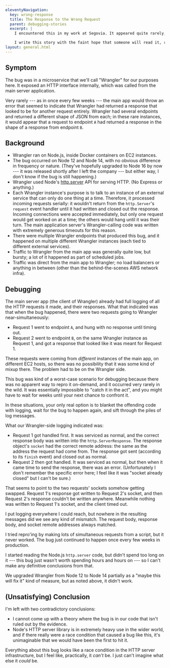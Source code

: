```yaml
---
eleventyNavigation:
  key: wrong-response
  title: The Response to the Wrong Request
  parent: debugging-stories
  excerpt: |
    I encountered this in my work at Segovia. It appeared quite rarely, and everyone's best efforts at debugging turned up nothing. For all I know it's still happening. When I left the company, I wrote in the internal bug tracker that if anyone ever solves this mystery, they are to contact me and tell me what the hell was going on, or else I'll be haunted forever.

    I write this story with the faint hope that someone will read it, recognize this problem, and finally give me some closure.
layout: general.html
---
```


## Symptom

The bug was in a microservice that we'll call "Wrangler" for our purposes here. It exposed an HTTP interface internally, which was called from the main server application.

Very rarely --- as in once every few weeks --- the main app would throw an error that seemed to indicate that Wrangler had returned a response that looked to be for another request entirely. Wrangler had several endpoints and returned a different shape of JSON from each; in these rare instances, it would appear that a request to endpoint `A` had returned a response in the shape of a response from endpoint `B`.

## Background

- Wrangler ran on Node.js, inside Docker containers on EC2 instances.
- The bug occurred on Node 12 and Node 14, with no obvious difference in frequency or nature. (They've hopefully upgraded to Node 16 by now --- it was released shortly after I left the company --- but either way, I don't know if the bug is still happening.)
- Wrangler used Node's [http.server](https://nodejs.org/docs/latest-v14.x/api/http.html#http_class_http_server) API for serving HTTP. (No Express or anything.)
- Each Wrangler instance's purpose is to talk to an instance of an external service that can only do one thing at a time. Therefore, it processed incoming requests serially: it wouldn't return from the `http.Server`'s `request` event handler until it had written and closed out the response. Incoming connections were accepted immediately, but only one request would get worked on at a time; the others would hang until it was their turn. The main application server's Wrangler-calling code was written with extremely generous timeouts for this reason.
- There were multiple Wrangler endpoints that produced this bug, and it happened on multiple different Wrangler instances (each tied to different external services).
- Traffic to Wrangler from the main app was generally quite low, but bursty; a lot of it happened as part of scheduled jobs.
- Traffic was direct from the main app to Wrangler; no load balancers or anything in between (other than the behind-the-scenes AWS network infra).

## Debugging

The main server app (the client of Wrangler) already had full logging of all the HTTP requests it made, and their responses. What that indicated was that when the bug happened, there were two requests going to Wrangler near-simultaneously:

- Request 1 went to endpoint `A`, and hung with no response until timing out.
- Request 2 went to endpoint `B`, on the same Wrangler instance as Request 1, and got a response that looked like it was meant for Request 1.

These requests were coming from _different_ instances of the main app, on different EC2 hosts, so there was no possibility that it was some kind of mixup there. The problem had to be on the Wrangler side.

This bug was kind of a worst-case scenario for debugging because there was no apparent way to repro it on-demand, and it occurred very rarely in the wild. It was essentially impossible to "catch it in the act", and you might have to wait for weeks until your next chance to confront it.

In these situations, your only real option is to blanket the offending code with logging, wait for the bug to happen again, and sift through the piles of log messages.

What our Wrangler-side logging indicated was:

- Request 1 got handled first. It was serviced as normal, and the correct response body was written into the `http.ServerResponse`. The response object's `socket` had the correct remote address: the same as the address the request had come from. The response got sent (according to its `finish` event) and closed out as normal.
- Request 2 then got handled. It was serviced as normal, but then when it came time to send the response, there was an error. (Unfortunately I don't remember the specific error here; I feel like it was "socket already closed" but I can't be sure.)

That seems to point to the two requests' sockets somehow getting swapped. Request 1's response got written to Request 2's socket, and then Request 2's response couldn't be written anywhere. Meanwhile nothing was written to Request 1's socket, and the client timed out.

I put logging everywhere I could reach, but nowhere in the resulting messages did we see any kind of mismatch. The request body, response body, and socket remote addresses always matched.

I tried repro'ing by making lots of simultaneous requests from a script, but it never worked. The bug just continued to happen once every few weeks in production.

I started reading the Node.js `http.server` code, but didn't spend too long on it --- this bug just wasn't worth spending hours and hours on --- so I can't make any definitive conclusions from that.

We upgraded Wrangler from Node 12 to Node 14 partially as a "maybe this will fix it" kind of measure, but as noted above, it didn't work.

## (Unsatisfying) Conclusion

I'm left with two contradictory conclusions:

- I cannot come up with a theory where the bug is in our code that isn't ruled out by the evidence.
- Node's HTTP server library is in extremely heavy use in the wider world, and if there really were a race condition that caused a bug like this, it's unimaginable that we would have been the first to hit it.

Everything about this bug looks like a race condition in the HTTP server infrastructure, but I feel like, practically, it _can't_ be. I just can't imagine what else it _could_ be.
